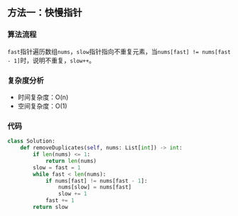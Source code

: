 ## 方法一：快慢指针

### 算法流程

`fast`指针遍历数组`nums`，`slow`指针指向不重复元素，当`nums[fast] != nums[fast - 1]`时，说明不重复，`slow++`。

### 复杂度分析

* 时间复杂度：O(n)
* 空间复杂度：O(1)

### 代码

``` python
class Solution:
    def removeDuplicates(self, nums: List[int]) -> int:
        if len(nums) <= 1:
            return len(nums)
        slow = fast = 1
        while fast < len(nums):
            if nums[fast] != nums[fast - 1]:
                nums[slow] = nums[fast]
                slow += 1
            fast += 1
        return slow

```

